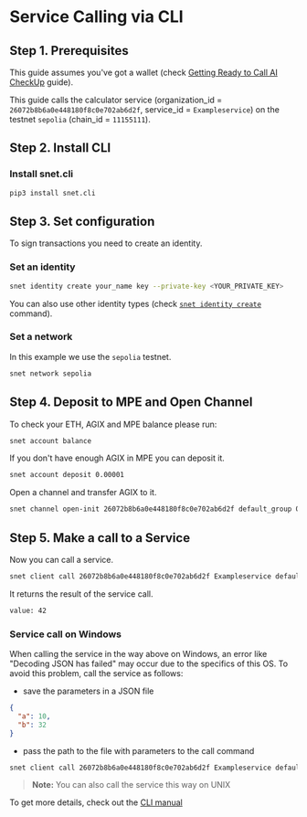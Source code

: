 # Service Calling via CLI


## Step 1. Prerequisites

This guide assumes you've got a wallet (check 
[Getting Ready to Call AI CheckUp](/docs/products/DecentralizedAIPlatform/QuickStartGuides/GettingReadyToCallAICheckUp/) 
guide).  

This guide calls the calculator service (organization_id = `26072b8b6a0e448180f8c0e702ab6d2f`, 
service_id = `Exampleservice`) on the testnet `sepolia` (chain_id = `11155111`).

## Step 2. Install CLI

### Install snet.cli
```sh
pip3 install snet.cli
```

## Step 3. Set configuration

To sign transactions you need to create an identity.

### Set an identity 
```sh
snet identity create your_name key --private-key <YOUR_PRIVATE_KEY>
```

You can also use other identity types (check [`snet identity create`](/docs/products/DecentralizedAIPlatform/CLI/Manual/Identity/#create) command).

### Set a network

In this example we use the `sepolia` testnet.

```sh
snet network sepolia
```

## Step 4. Deposit to MPE and Open Channel

To check your ETH, AGIX and MPE balance please run:

```sh
snet account balance 
```

If you don't have enough AGIX in MPE you can deposit it.

```sh
snet account deposit 0.00001
```

Open a channel and transfer AGIX to it.

```sh
snet channel open-init 26072b8b6a0e448180f8c0e702ab6d2f default_group 0.00001 +8days 
```

## Step 5. Make a call to a Service 

Now you can call a service.

```sh
snet client call 26072b8b6a0e448180f8c0e702ab6d2f Exampleservice default_group add '{"a":10,"b":32}'
```

It returns the result of the service call.

```sh
value: 42
```

### Service call on Windows

When calling the service in the way above on Windows, an error like "Decoding JSON has failed" may occur due to 
the specifics of this OS. To avoid this problem, call the service as follows:

- save the parameters in a JSON file

```json
{
  "a": 10, 
  "b": 32
}
```

- pass the path to the file with parameters to the call command

```sh
snet client call 26072b8b6a0e448180f8c0e702ab6d2f Exampleservice default_group add PATH/TO/JSON/params.json
```

> **Note:** You can also call the service this way on UNIX

To get more details, check out the [CLI manual](/docs/products/DecentralizedAIPlatform/CLI/Manual/)
